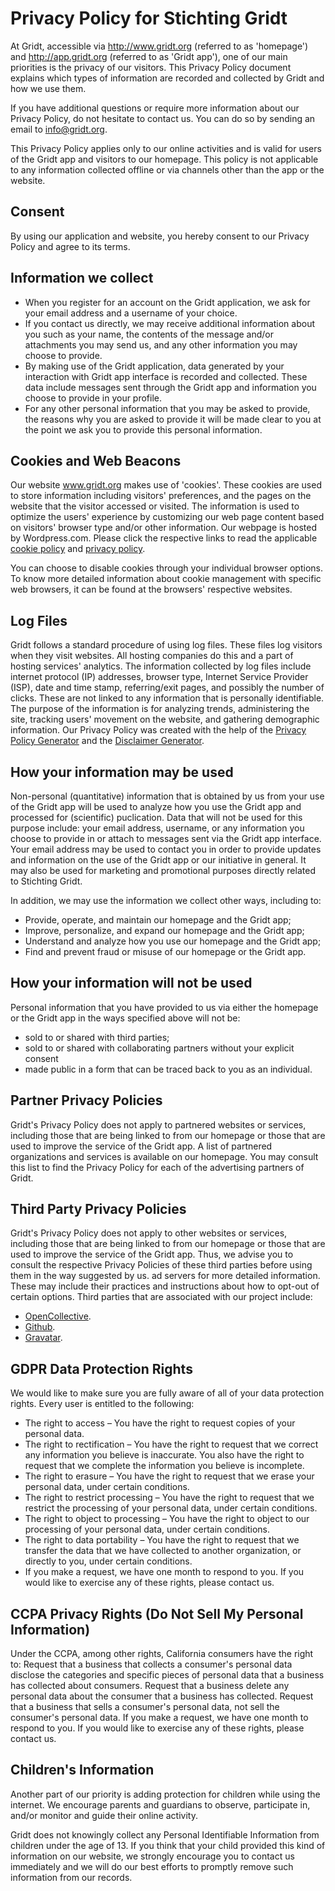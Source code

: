 # Privacy Policy for Stichting Gridt

At Gridt, accessible via http://www.gridt.org (referred to as 'homepage') and http://app.gridt.org (referred to as 'Gridt app'), one of our main priorities is the privacy of our visitors. This Privacy Policy document explains which types of information are recorded and collected by Gridt and how we use them.

If you have additional questions or require more information about our Privacy Policy, do not hesitate to contact us. You can do so by sending an email to info@gridt.org.

This Privacy Policy applies only to our online activities and is valid for users of the Gridt app and visitors to our homepage. This policy is not applicable to any information collected offline or via channels other than the app or the website.

## Consent

By using our application and website, you hereby consent to our Privacy Policy and agree to its terms.

## Information we collect

- When you register for an account on the Gridt application, we ask for your email address and a username of your choice.
- If you contact us directly, we may receive additional information about you such as your name, the contents of the message and/or attachments you may send us, and any other information you may choose to provide.
- By making use of the Gridt application, data generated by your interaction with Gridt app interface is recorded and collected. These data include messages sent through the Gridt app and information you choose to provide in your profile.
- For any other personal information that you may be asked to provide, the reasons why you are asked to provide it will be made clear to you at the point we ask you to provide this personal information.

## Cookies and Web Beacons

Our website www.gridt.org makes use of 'cookies'. These cookies are used to store information including visitors' preferences, and the pages on the website that the visitor accessed or visited. The information is used to optimize the users' experience by customizing our web page content based on visitors' browser type and/or other information.
Our webpage is hosted by Wordpress.com. Please click the respective links to read the applicable <a href="https://automattic.com/cookies/">cookie policy</a> and <a href="https://automattic.com/privacy/">privacy policy</a>.

You can choose to disable cookies through your individual browser options. To know more detailed information about cookie management with specific web browsers, it can be found at the browsers' respective websites.

## Log Files

Gridt follows a standard procedure of using log files. These files log visitors when they visit websites. All hosting companies do this and a part of hosting services' analytics. The information collected by log files include internet protocol (IP) addresses, browser type, Internet Service Provider (ISP), date and time stamp, referring/exit pages, and possibly the number of clicks. These are not linked to any information that is personally identifiable. The purpose of the information is for analyzing trends, administering the site, tracking users' movement on the website, and gathering demographic information. Our Privacy Policy was created with the help of the <a href="https://www.privacypolicygenerator.info">Privacy Policy Generator</a> and the <a href="https://www.disclaimergenerator.org/">Disclaimer Generator</a>.

## How your information may be used

Non-personal (quantitative) information that is obtained by us from your use of the Gridt app will be used to analyze how you use the Gridt app and processed for (scientific) puclication. Data that will not be used for this purpose include: your email address, username, or any information you choose to provide in or attach to messages sent via the Gridt app interface.
Your email address may be used to contact you in order to provide updates and information on the use of the Gridt app or our initiative in general. It may also be used for marketing and promotional purposes directly related to Stichting Gridt.

In addition, we may use the information we collect other ways, including to:

- Provide, operate, and maintain our homepage and the Gridt app;
- Improve, personalize, and expand our homepage and the Gridt app;
- Understand and analyze how you use our homepage and the Gridt app;
- Find and prevent fraud or misuse of our homepage or the Gridt app.

## How your information will not be used

Personal information that you have provided to us via either the homepage or the Gridt app in the ways specified above will not be:
- sold to or shared with third parties;
- sold to or shared with collaborating partners without your explicit consent
- made public in a form that can be traced back to you as an individual.

## Partner Privacy Policies

Gridt's Privacy Policy does not apply to partnered websites or services, including those that are being linked to from our homepage or those that are used to improve the service of the Gridt app. A list of partnered organizations and services is available on our homepage. You may consult this list to find the Privacy Policy for each of the advertising partners of Gridt.

## Third Party Privacy Policies

Gridt's Privacy Policy does not apply to other websites or services, including those that are being linked to from our homepage or those that are used to improve the service of the Gridt app. Thus, we advise you to consult the respective Privacy Policies of these third parties before using them in the way suggested by us. ad servers for more detailed information. These may include their practices and instructions about how to opt-out of certain options. Third parties that are associated with our project include:

- <a href="https://www.opencollective.com/">OpenCollective</a>.
- <a href="https://www.github.com/">Github</a>.
- <a href="https://en.gravatar.com/">Gravatar</a>.

## GDPR Data Protection Rights

We would like to make sure you are fully aware of all of your data protection rights. Every user is entitled to the following:
- The right to access – You have the right to request copies of your personal data.
- The right to rectification – You have the right to request that we correct any information you believe is inaccurate. You also have the right to request that we complete the information you believe is incomplete.
- The right to erasure – You have the right to request that we erase your personal data, under certain conditions.
- The right to restrict processing – You have the right to request that we restrict the processing of your personal data, under certain conditions.
- The right to object to processing – You have the right to object to our processing of your personal data, under certain conditions.
- The right to data portability – You have the right to request that we transfer the data that we have collected to another organization, or directly to you, under certain conditions.
- If you make a request, we have one month to respond to you. If you would like to exercise any of these rights, please contact us.

## CCPA Privacy Rights (Do Not Sell My Personal Information)

Under the CCPA, among other rights, California consumers have the right to:
Request that a business that collects a consumer's personal data disclose the categories and specific pieces of personal data that a business has collected about consumers.
Request that a business delete any personal data about the consumer that a business has collected.
Request that a business that sells a consumer's personal data, not sell the consumer's personal data.
If you make a request, we have one month to respond to you. If you would like to exercise any of these rights, please contact us.

## Children's Information

Another part of our priority is adding protection for children while using the internet. We encourage parents and guardians to observe, participate in, and/or monitor and guide their online activity.

Gridt does not knowingly collect any Personal Identifiable Information from children under the age of 13. If you think that your child provided this kind of information on our website, we strongly encourage you to contact us immediately and we will do our best efforts to promptly remove such information from our records.
